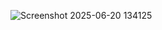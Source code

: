![Screenshot 2025-06-20 134125](https://github.com/user-attachments/assets/341f91d9-8235-4029-90d8-a97ffd5e38ac)

